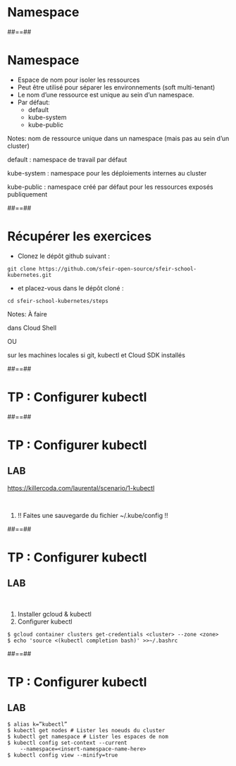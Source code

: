 <!-- .slide: class="transition-bg-sfeir-3"-->

# Namespace

##==##

<!-- .slide:-->

# Namespace

- Espace de nom pour isoler les ressources
- Peut être utilisé pour séparer les environnements (soft multi-tenant)
- Le nom d’une ressource est unique au sein d’un namespace.
- Par défaut:
  - default
  - kube-system
  - kube-public

Notes:
nom de ressource unique dans un namespace
(mais pas au sein d’un cluster)

default : namespace de travail par défaut

kube-system : namespace pour les déploiements internes au cluster

kube-public : namespace créé par défaut pour les ressources exposés publiquement

##==##

<!-- .slide: class="with-code" -->

# Récupérer les exercices

- Clonez le dépôt github suivant :

`git clone https://github.com/sfeir-open-source/sfeir-school-kubernetes.git`

- et placez-vous dans le dépôt cloné :

`cd sfeir-school-kubernetes/steps`

Notes:
À faire

dans Cloud Shell

OU

sur les machines locales si
git, kubectl et Cloud SDK
installés

##==##

<!-- .slide: class="transition-bg-sfeir-2"-->

# TP : Configurer kubectl

##==##

<!-- .slide: class="exercice"-->

# TP : Configurer kubectl

## LAB

https://killercoda.com/laurental/scenario/1-kubectl

<br>

1. !! Faites une sauvegarde du fichier ~/.kube/config !!

##==##

<!-- .slide: class="exercice with-code" -->

# TP : Configurer kubectl

## LAB

<br>

1. Installer gcloud & kubectl
1. Configurer kubectl

```shell
$ gcloud container clusters get-credentials <cluster> --zone <zone>
$ echo 'source <(kubectl completion bash)' >>~/.bashrc
```

<!-- .element: class="big-code" -->

##==##

<!-- .slide: class="exercice with-code" -->

# TP : Configurer kubectl

## LAB

```shell
$ alias k=”kubectl”
$ kubectl get nodes # Lister les noeuds du cluster
$ kubectl get namespace # Lister les espaces de nom
$ kubectl config set-context --current
    --namespace=<insert-namespace-name-here>
$ kubectl config view --minify=true
```

<!-- .element: class="big-code" -->
